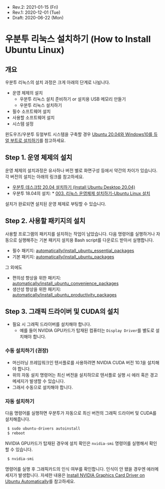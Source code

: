 * Rev.2: 2021-01-15 (Fri)
* Rev.1: 2020-12-01 (Tue)
* Draft: 2020-06-22 (Mon)

# 우분투 리눅스 설치하기 (How to Install Ubuntu Linux)
## 개요
우분투 리눅스의 설치 과정은 크게 아래의 단계로 나뉩니다.

* 운영 체제의 설치
  * 우분투 리눅스 설치 준비하기 or 설치용 USB 메모리 만들기
  * 우분투 리눅스 설치하기
* 필수 소프트웨어 설치
* 사용할 소프트웨어 설치
* 시스템 설정

윈도우즈/우분투 듀얼부트 시스템을 구축할 경우 [Ubuntu 20.04와 Windows10를 듀얼 부트로 설치하기](INSTALL-dual_boot_system.md)를 참고하세요. 

## Step 1. 운영 체제의 설치
운영 체제의 설치과정은 유사하나 버전 별로 화면구성 등에서 약간의 차이가 있습니다. 각 버전의 설치는 아래의 링크를 참고하세요.
* [우분투 데스크탑 20.04 설치하기 (Install Ubuntu Desktop 20.04)](INSTALL-20_04.md)
* 우분투 18.04의 설치: * [003. 리눅스 운영체제 설치하기-Ubuntu Linux 설치](https://m.blog.naver.com/PostView.nhn?blogId=aimldl&logNo=221478627994&referrerCode=0&searchKeyword=linux)

설치가 완료되면 설치된 운영 체제로 부팅할 수 있습니다.

## Step 2. 사용할 패키지의 설치
사용할 프로그램의 패키지를 설치하는 작업이 남았습니다. 다음 명령어를 실행하거나 자동으로 실행해주는 기본 패키지 설치용 Bash script를 다운로드 받아서 실행합니다.
* 필수 패키지: [automatically/install_ubuntu_essential_packages](automatically/install_ubuntu_essential_packages)
* 기본 패키지: [automatically/install_ubuntu_packages](automatically/install_ubuntu_packages)

그 외에도
* 편의성 향상을 위한 패키지: [automatically/install_ubuntu_convenience_packages](automatically/install_ubuntu_convenience_packages)
* 생산성 향상을 위한 패키지: [automatically/install_ubuntu_productivity_packages](automatically/install_ubuntu_productivity_packages)

## Step 3. 그래픽 드라이버 및 CUDA의 설치

* 필요 시 그래픽 드라이버를 설치해야 합니다.
  * 예를 들어 NVIDIA GPU카드가 탑재된 컴퓨터는 `Display Driver`를 별도로 설치해야 합니다.
### 수동 설치하기 (권장)

* 머신러닝 프레임워크인 텐서플로를 사용하려면 NVIDIA CUDA 버전 10.1을 설치해야 합니다.
* 위의 자동 설치 명령어는 최신 버전을 설치하므로 텐서플로 실행 시 에러 혹은 경고 메세지가 발생할 수 있습니다.
* 그래서 수동으로 설치해야 합니다.



### 자동 설치하기

다음 명령어를 실행하면 우분투가 자동으로 최신 버전의 그래픽 드라이버 및 CUDA를 설치해줍니다.

```bash
 $ sudo ubuntu-drivers autoinstall
 $ reboot
```

NVIDIA GPU카드가 탑재된 경우에 설치 확인은 `nvidia-smi` 명령어를 실행해서 확인할 수 있습니다.

```bash
 $ nvidia-smi
```

명령어를 실행 후 그래픽카드의 인식 여부를 확인합니다. 인식이 안 됐을 경우엔 에러메세지가 발생합니다. 자세한 내용은 [Install NVIDIA Graphics Card Driver on Ubuntu Automatically](../technical_skills/computing_environments/gpgpu/how_to/install_nvidia_graphics_card_driver_automatically.md)를 참고하세요.